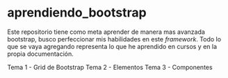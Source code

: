 # aprendiendo_bootstrap

Este repositorio tiene como meta aprender de manera mas avanzada bootstrap, busco perfeccionar mis habilidades en este *framework*. Todo lo que se vaya agregando representa lo que he aprendido en cursos y en la propia documentación.

Tema 1 - Grid de Bootstrap
Tema 2 - Elementos
Tema 3 - Componentes
